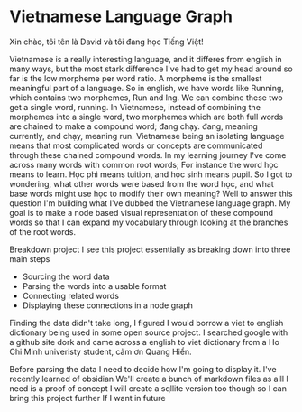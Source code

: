 # Vietnamese Language Graph

Xin chào, tôi tên là David và tôi đang học Tiếng Việt!

Vietnamese is a really interesting language, and it differes from english in many ways, but the most stark difference I've had to get my head around so far is the low morpheme per word ratio. A morpheme is the smallest meaningful part of a language. So in english, we have words like Running, which contains two morphemes, Run and Ing. We can combine these two get a single word, running.
In Vietnamese, instead of combining the morphemes into a single word, two morphemes which are both full words are chained to make a compound word; đang chạy. đang, meaning currently, and chạy, meaning run.
Vietnamese being an isolating language means that most complicated words or concepts are communicated through these chained compound words. In my learning journey I've come across many words with common root words; For instance the word học means to learn. Học phì means tuition, and học sinh means pupil. So I got to wondering, what other words were based from the word học, and what base words might use học to modify their own meaning?
Well to answer this question I'm building what I've dubbed the Vietnamese language graph. My goal is to make a node based visual representation of these compound words so that I can expand my vocabulary through looking at the branches of the root words.

Breakdown project
I see this project essentially as breaking down into three main steps

- Sourcing the word data
- Parsing the words into a usable format
- Connecting related words
- Displaying these connections in a node graph

Finding the data didn't take long, I figured I would borrow a viet to english dictionary being used in some open source project. I searched google with a github site dork and came across a english to viet dictionary from a Ho Chi Minh univeristy student, cảm ơn Quang Hiển.

Before parsing the data I need to decide how I'm going to display it. I've recently learned of obsidian
We'll create a bunch of markdown files as alll I need is a proof of concept
I will create a sqllite version too though so I can bring this project further If I want in future